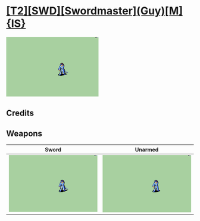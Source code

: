 # [\[T2\]\[SWD\]\[Swordmaster\]\(Guy\)\[M\]{IS}](./%5BT2%5D%5BSWD%5D%5BSwordmaster%5D(Guy)%5BM%5D%7BIS%7D)

<img src="./1.%20Sword/Sword_000.png" alt="[T2][SWD][Swordmaster](Guy)[M]{IS} standing" />

## Credits



## Weapons


|Sword |Unarmed |
|  :---: | :---: |
| <img alt="Sword animation" src="./1.%20Sword/Sword.gif" /> | <img alt="Unarmed animation" src="./8.%20Unarmed/Unarmed.gif" /> |
